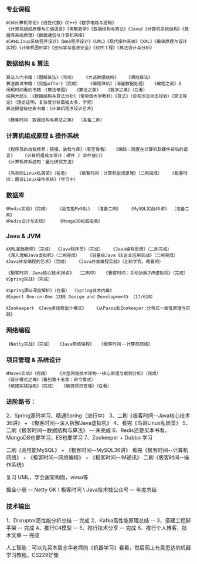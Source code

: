### 专业课程
    《C》《计算机导论》《线性代数》《C++》《数字电路与逻辑》
    《计算机组成原理与汇编语言》《离散数学》《数据结构与算法》《Java》《计算机系统结构》《数据库系统原理》《数据通信与计算机网络》
    《C#》《Linux系统程序设计》《Web程序设计》《UML》《现代操作系统》《XML》《编译原理与设计实践》《计算机图形学》《密码学与信息安全》《软件工程》《算法设计与分析》

### 数据结构 & 算法
    算法入门书籍：《图解算法》（完成）   《大话数据结构》   《啊哈算法》
    算法面试书籍：《剑指offer》（完成）   《编程珠玑》（海量数据处理）  《编程之美》4
    闲暇时间看的书籍：《算法帝国》  《算法之美》  《数学之美》（在看）
    经典大部头：《数据结构与算法分析》（常用做大学教材）《算法》（没有涉及动态规划）《算法导论》（理论证明，复杂度分析篇幅太多，学究）
    算法殿堂级经典书籍：《计算机程序设计艺术》
    
    《极客时间：数据结构与算法之美》 （准备二刷）

### 计算机组成原理 & 操作系统
    《程序员的自我修养：链接、装载与库》（有空看看）  《编码：隐匿在计算机软硬件背后的语言》   《计算机组成与设计：硬件 / 软件接口》
    《计算机体系结构：量化研究方法》
    
    《鸟哥的Linux私房菜》（在看）   《极客时间：计算机组成原理》（二刷完成）   《极客时间：趣谈Linux操作系统》（学习中）

### 数据库
    《Redis实战》（完成）   《高性能MySQL》 （准备二刷）   《MySQL实战45讲》 （准备二刷）
    《Redis设计与实现》    《MongoDB权威指南》 

### Java & JVM
    《XML基础教程》（完成） 《Java程序员》（完成）   《Java编程思想》（二刷完成）   
    《深入理解Java虚拟机》（二刷完成）   《轻量级Java EE企业应用实战》（二刷完成） 
    《Java并发编程的艺术》（完成）   《Java并发编程实战》（比较学究，略看的）
    
    《极客时间：Java核心技术36讲》 （二刷中）  《极客时间：手动拆解JVM虚拟机》（完成）
    《Spring实战》（完成）
    
    《Spring源码深度解析》（在看） 《Spring技术内幕》   
    《Expert One-on-One J2EE Design and Development》 （17/618）
    
    《Zookeeper》  《Java多线程设计模式》   《从Paxos到Zookeeper:分布式一致性原理与实践》
    
### 网络编程
     《Netty实战》（完成）  《Java网络编程》  《极客时间--计算机网络》

### 项目管理 & 系统设计
    《Maven实战》（完成）   《大型网站技术架构--核心原理与案例分析》（完成）
    《设计模式之禅》（看到第十五章：命令模式）
    《敏捷实践指南》（完成）  《敏捷项目管理》（在看）

### 进阶路书：
2、Spring源码学习、精通Spring（进行中）
3、二刷《极客时间--Java核心技术36讲》 + 《极客时间--深入拆解Java虚拟机》
4、看完《鸟哥Linux私房菜》
5、二刷《极客时间--数据结构与算法》 -- 未完成
6、Redis还要买本书看，MongoDB也要学习，ES也要学习
7、Zookeeper + Dubbo 学习

二刷《高性能MySQL》 + 《极客时间--MySQL36讲》
看完《极客时间--计算机网络》 + 《极客时间--网络编程》 + 《极客时间--IM通讯》
二刷《极客时间--操作系统》


复习 UML，学会画架构图，vivso等

掘金小册 -- Netty OK  \  极客时间  \  Java技术栈公众号 -- 年度总结

### 技术输出
1、Disruptor高性能分析总结 -- 完成
2、Kafka高性能原理总结 --
3、搭建工程脚手架 -- 完成
4、推行C4模型 --
5、推行技术分享 -- 完成
6、推行个人博客，技术文章 -- 完成

人工智能：可以先买本周志华老师的《机器学习》看看，然后网上有吴恩达的机器学习教程。CS229好像



